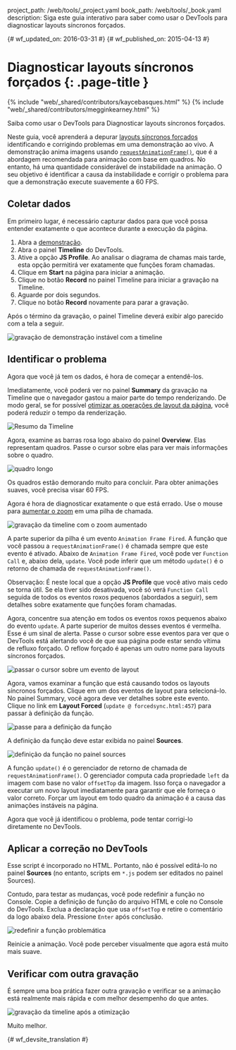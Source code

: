 project_path: /web/tools/_project.yaml
book_path: /web/tools/_book.yaml
description: Siga este guia interativo para saber como usar o DevTools para diagnosticar layouts síncronos forçados.

{# wf_updated_on: 2016-03-31 #}
{# wf_published_on: 2015-04-13 #}

# Diagnosticar layouts síncronos forçados {: .page-title }

{% include "web/_shared/contributors/kaycebasques.html" %}
{% include "web/_shared/contributors/megginkearney.html" %}

Saiba como usar o DevTools para Diagnosticar layouts síncronos 
forçados.

Neste guia, você aprenderá a depurar [layouts síncronos forçados][fsl]
identificando e corrigindo problemas em uma demonstração ao vivo.  A demonstração anima imagens 
usando [`requestAnimationFrame()`][raf], que é a abordagem recomendada para 
animação com base em quadros. No entanto, há uma quantidade considerável de instabilidade na 
animação. O seu objetivo é identificar a causa da instabilidade e corrigir o problema 
para que a demonstração execute suavemente a 60 FPS. 

[fsl]: /web/fundamentals/performance/rendering/avoid-large-complex-layouts-and-layout-thrashing#avoid-forced-synchronous-layouts

[raf]: /web/fundamentals/performance/rendering/optimize-javascript-execution#use-requestanimationframe-for-visual-changes


## Coletar dados

Em primeiro lugar, é necessário capturar dados para que você possa entender exatamente o que acontece
durante a execução da página. 

1. Abra a [demonstração](https://googlesamples.github.io/web-fundamentals/tools/chrome-devtools/rendering-tools/forcedsync.html).
1. Abra o painel **Timeline** do DevTools.
1. Ative a opção **JS Profile**. Ao analisar o diagrama de chamas mais tarde, esta
   opção permitirá ver exatamente que funções foram chamadas.
1. Clique em **Start** na página para iniciar a animação.
1. Clique no botão **Record** no painel Timeline para iniciar a gravação
   na Timeline.
1. Aguarde por dois segundos.
1. Clique no botão **Record** novamente para parar a gravação. 

Após o término da gravação, o painel Timeline deverá exibir algo parecido
com a tela a seguir. 

![gravação de demonstração instável com a timeline](imgs/demo-recording.png)

## Identificar o problema

Agora que você já tem os dados, é hora de começar a entendê-los. 

Imediatamente, você poderá ver no painel **Summary** da gravação na Timeline 
que o navegador gastou a maior parte do tempo renderizando. De modo geral, se for
possível [otimizar as operações de layout da página][layout], você poderá reduzir
o tempo da renderização. 

![Resumo da Timeline](imgs/summary.png)

Agora, examine as barras rosa logo abaixo do painel **Overview**.
Elas representam quadros. Passe o cursor sobre elas para ver mais informações sobre o
quadro.

![quadro longo](imgs/long-frame.png)

Os quadros estão demorando muito para concluir. Para obter animações suaves, você precisa
visar 60 FPS. 

Agora é hora de diagnosticar exatamente o que está errado. Use o mouse para 
[aumentar o zoom][zoom] em uma pilha de chamada. 

![gravação da timeline com o zoom aumentado](imgs/zoom.png)

A parte superior da pilha é um evento `Animation Frame Fired`. A função que você
passou a `requestAnimationFrame()` é chamada sempre que este evento é ativado.
Abaixo de `Animation Frame Fired`, você pode ver `Function Call` e, abaixo dela,
`update`. Você pode inferir que um método `update()` é o retorno de chamada de
`requestAnimationFrame()`. 

Observação: É neste local que a opção **JS Profile** que você ativo mais cedo se torna 
útil. Se ela tiver sido desativada, você só verá `Function Call` seguida
de todos os eventos roxos pequenos (abordados a seguir), sem detalhes sobre exatamente
que funções foram chamadas.

Agora, concentre sua atenção em todos os eventos roxos pequenos abaixo do evento `update`.
 A parte superior de muitos desses eventos é vermelha. Esse é um sinal de alerta.
Passe o cursor sobre esse eventos para ver que o DevTools está alertando você de que sua 
página pode estar sendo vítima de refluxo forçado. O reflow forçado é apenas um outro nome para 
layouts síncronos forçados. 

![passar o cursor sobre um evento de layout](imgs/layout-hover.png)

Agora, vamos examinar a função que está causando todos os 
layouts síncronos forçados. Clique em um dos eventos de layout para selecioná-lo.
No painel Summary, você agora deve ver detalhes sobre este evento. Clique no
link em **Layout Forced** (`update @ forcedsync.html:457`) para passar
à definição da função.

![passe para a definição da função](imgs/jump.png)

A definição da função deve estar exibida no painel **Sources**. 

![definição da função no painel sources](imgs/definition.png)

A função `update()` é o gerenciador de retorno de chamada de 
`requestAnimationFrame()`. O gerenciador computa cada propriedade `left` da imagem
com base no valor `offsetTop` da imagem. Isso força o navegador a executar
um novo layout imediatamente para garantir que ele forneça o valor correto.
Forçar um layout em todo quadro da animação é a causa das animações
instáveis na página. 

Agora que você já identificou o problema, pode tentar corrigi-lo diretamente
no DevTools.

[layout]: /web/tools/chrome-devtools/profile/rendering-tools/analyze-runtime#layout
[zoom]: /web/tools/chrome-devtools/profile/evaluate-performance/timeline-tool#zoom

## Aplicar a correção no DevTools

Esse script é incorporado no HTML. Portanto, não é possível editá-lo no painel **Sources**
(no entanto, scripts em `*.js` podem ser editados no painel Sources). 

Contudo, para testar as mudanças, você pode redefinir a função no Console.
Copie a definição de função do arquivo HTML e cole no Console
do DevTools. Exclua a declaração que usa `offsetTop` e retire o comentário da logo
abaixo dela. Pressione `Enter` após conclusão. 

![redefinir a função problemática](imgs/redefinition.png)

Reinicie a animação. Você pode perceber visualmente que agora está muito mais suave. 

## Verificar com outra gravação

É sempre uma boa prática fazer outra gravação e verificar se a 
animação está realmente mais rápida e com melhor desempenho do que antes. 

![gravação da timeline após a otimização](imgs/after.png)

Muito melhor.


{# wf_devsite_translation #}
